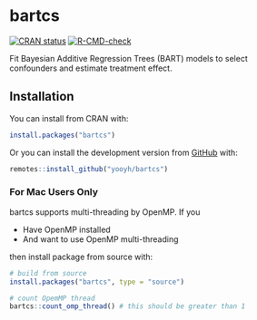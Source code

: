 
# bartcs

<!-- badges: start -->
[![CRAN status](https://www.r-pkg.org/badges/version/bartcs)](https://cran.r-project.org/web/packages/bartcs/index.html)
[![R-CMD-check](https://github.com/yooyh/bartcs/actions/workflows/R-CMD-check.yaml/badge.svg)](https://github.com/yooyh/bartcs/actions/workflows/R-CMD-check.yaml)
<!-- badges: end -->

Fit Bayesian Additive Regression Trees (BART) models to select confounders and estimate treatment effect.

## Installation

You can install from CRAN with:

```r
install.packages("bartcs")
```

Or you can install the development version from
[GitHub](https://github.com/) with:
``` r
remotes::install_github("yooyh/bartcs")
```

### For **Mac** Users Only

bartcs supports multi-threading by OpenMP. If you

- Have OpenMP installed
- And want to use OpenMP multi-threading

then install package from source with:

```r
# build from source
install.packages("bartcs", type = "source")

# count OpemMP thread
bartcs::count_omp_thread() # this should be greater than 1
```
